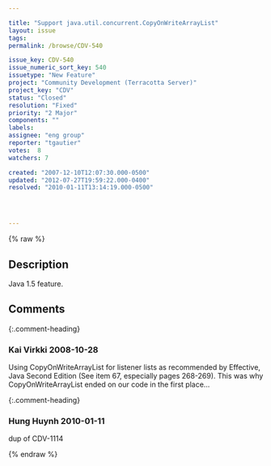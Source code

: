 ```yaml
---

title: "Support java.util.concurrent.CopyOnWriteArrayList"
layout: issue
tags: 
permalink: /browse/CDV-540

issue_key: CDV-540
issue_numeric_sort_key: 540
issuetype: "New Feature"
project: "Community Development (Terracotta Server)"
project_key: "CDV"
status: "Closed"
resolution: "Fixed"
priority: "2 Major"
components: ""
labels: 
assignee: "eng group"
reporter: "tgautier"
votes:  8
watchers: 7

created: "2007-12-10T12:07:30.000-0500"
updated: "2012-07-27T19:59:22.000-0400"
resolved: "2010-01-11T13:14:19.000-0500"




---
```


{% raw %}

## Description

<div markdown="1" class="description">

Java 1.5 feature.

</div>

## Comments


{:.comment-heading}
### **Kai Virkki** <span class="date">2008-10-28</span>

<div markdown="1" class="comment">

Using CopyOnWriteArrayList for listener lists as recommended by Effective, Java Second Edition (See item 67, especially pages 268-269). This was why CopyOnWriteArrayList ended on our code in the first place...

</div>


{:.comment-heading}
### **Hung Huynh** <span class="date">2010-01-11</span>

<div markdown="1" class="comment">

dup of CDV-1114

</div>



{% endraw %}
